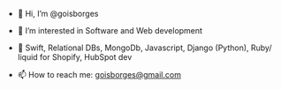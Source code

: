 - 👋 Hi, I’m @goisborges
- 👀 I’m interested in Software and Web development
- 🌱 Swift, Relational DBs, MongoDb, Javascript, Django (Python), Ruby/ liquid for Shopify, HubSpot dev 

- 📫 How to reach me: goisborges@gmail.com

<!---
goisborges/goisborges is a ✨ special ✨ repository because its `README.md` (this file) appears on your GitHub profile.
You can click the Preview link to take a look at your changes.
--->
